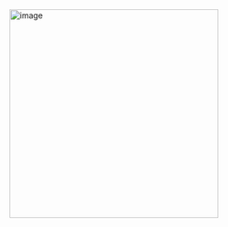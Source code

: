 <img width="366" alt="image" src="https://github.com/user-attachments/assets/f5e68f52-2afb-4023-b234-9c114d45d911">

